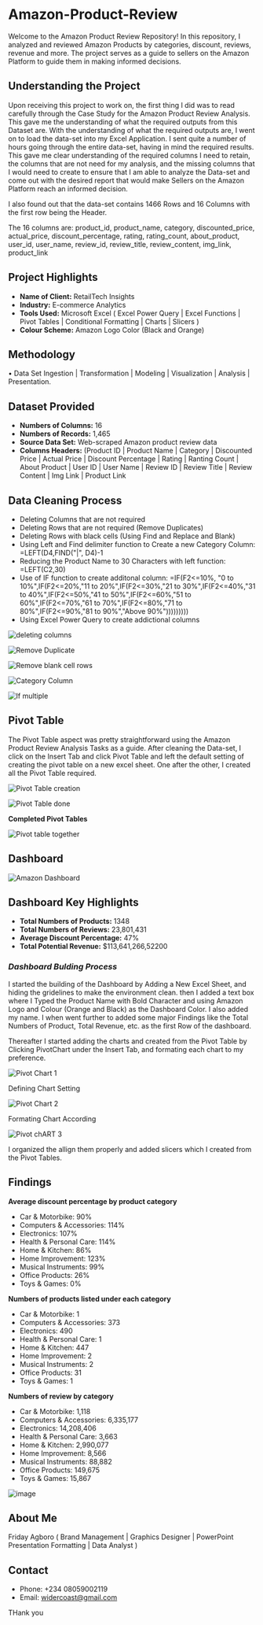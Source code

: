 # **Amazon-Product-Review**
Welcome to the Amazon Product Review Repository! In this repository, I analyzed and reviewed Amazon Products by categories, discount, reviews, revenue and more. The project serves as a guide to sellers on the Amazon Platform to guide them in making informed decisions.

## Understanding the Project
Upon receiving this project to work on, the first thing I did was to read carefully through the Case Study for the Amazon Product Review Analysis. This gave me the understanding of what the required outputs from this Dataset are. With the understanding of what the required outputs are, I went on to load the data-set into my Excel Application. I sent quite a number of hours going through the entire data-set, having in mind the required results. This gave me clear understanding of the required columns I need to retain, the columns that are not need for my analysis, and the missing columns that I would need to create to ensure that I am able to analyze the Data-set and come out with the desired report that would make Sellers on the Amazon Platform reach an informed decision.

I also found out that the data-set contains 1466 Rows and 16 Columns with the first row being the Header.

The 16 columns are: product_id, product_name, category, discounted_price, actual_price, discount_percentage, rating, rating_count, about_product, user_id, user_name, review_id, review_title, review_content, img_link, product_link


## Project Highlights
- **Name of Client:** RetailTech Insights
- **Industry:** E-commerce Analytics
- **Tools Used:** Microsoft Excel ( Excel Power Query | Excel Functions | Pivot Tables |  Conditional Formatting |  Charts | Slicers )
- **Colour Scheme:** Amazon Logo Color (Black and Orange)

## Methodology
•	Data Set Ingestion  |  Transformation  |  Modeling  |  Visualization |  Analysis  |  Presentation.


## Dataset Provided
- **Numbers of Columns:** 16
- **Numbers of Records:** 1,465
- **Source Data Set:** Web-scraped Amazon product review data
- **Columns Headers:** (Product ID  |  Product Name  |  Category  | Discounted Price  | Actual Price  |  Discount Percentage  | Rating  |  Ranting Count  | About Product  |  User ID  | User Name | Review ID  |  Review Title  |  Review Content  |  Img Link  |  Product Link


## Data Cleaning Process
- Deleting Columns that are not required
- Deleting Rows that are not required (Remove Duplicates)
- Deleting Rows with black cells (Using Find and Replace and Blank)
- Using Left and Find delimiter function to Create a new Category Column: =LEFT(D4,FIND("|", D4)-1
- Reducing the Product Name to 30 Characters with left function: =LEFT(C2,30)
- Use of IF function to create additonal column: =IF(F2<=10%, "0  to 10%",IF(F2<=20%,"11 to 20%",IF(F2<=30%,"21 to 30%",IF(F2<=40%,"31 to 40%",IF(F2<=50%,"41 to 50%",IF(F2<=60%,"51 to 60%",IF(F2<=70%,"61 to 70%",IF(F2<=80%,"71 to 80%",IF(F2<=90%,"81 to 90%","Above 90%")))))))))
- Using Excel Power Query to create addictional columns
  
![deleting columns](https://github.com/user-attachments/assets/2393eb22-9294-478b-9f2a-a7fa60a433ed)

![Remove Duplicate](https://github.com/user-attachments/assets/553701a5-10cf-4a82-87ea-ac3bb21e4e94)

![Remove blank cell rows](https://github.com/user-attachments/assets/6aa9aa89-9598-42ca-98e9-0a093fc3c778)

![Category Column](https://github.com/user-attachments/assets/126ef761-c056-49ef-b3a9-437d0a9bffb5)

![If multiple](https://github.com/user-attachments/assets/687c7ce7-680b-45f0-b049-b0b90ef1b61a)


## Pivot Table
The Pivot Table aspect was pretty straightforward using the Amazon Product Review Analysis Tasks as a guide. 
After cleaning the Data-set, I click on the Insert Tab and click Pivot Table and left the default setting of creating the pivot table on a new excel sheet.
One after the other, I created all the Pivot Table required.

![Pivot Table creation](https://github.com/user-attachments/assets/a84a8e8b-99d0-481c-bc25-5db993da0a3f)

![Pivot Table done](https://github.com/user-attachments/assets/8e6099aa-df9d-46c8-9329-e61c43050606)


**Completed Pivot Tables**

![Pivot table together](https://github.com/user-attachments/assets/22c26749-604e-4cbc-b823-c05ca901337d)


## Dashboard

![Amazon Dashboard](https://github.com/user-attachments/assets/cf0b7da2-9e9e-4c35-9a66-ffc96ddc8744)

## Dashboard Key Highlights
- **Total Numbers of Products:** 1348
- **Total Numbers of Reviews:** 23,801,431
- **Average Discount Percentage:** 47%
- **Total Potential Revenue:** $113,641,266,52200  

### *Dashboard Bulding Process*

I started the building of the Dashboard by Adding a New Excel Sheet, and hiding the gridelines to make the environment clean. then I added a text box where I Typed the Product Name with Bold Character and using Amazon Logo and Colour (Orange and Black) as the Dashboard Color. I also added my name. I when went further to added some major Findings like the Total Numbers of Product, Total Revenue, etc. as the first Row of the dashboard.

Thereafter I started adding the charts and created from the Pivot Table by Clicking PivotChart under the Insert Tab, and formating each chart to my preference. 

![Pivot Chart 1](https://github.com/user-attachments/assets/019cddde-de1d-4298-aa21-805f98d217a2)

Defining Chart Setting

![Pivot Chart 2](https://github.com/user-attachments/assets/b1027742-9869-40fc-818c-41d4e5da414f)

Formating Chart According

![Pivot chART 3](https://github.com/user-attachments/assets/13c2ce2b-81a9-48ab-8511-314f21823ea7)

I organized the allign them properly and added slicers which I created from the Pivot Tables.

## Findings
**Average discount percentage by product category**
- Car & Motorbike: 90%
- Computers & Accessories: 114%
- Electronics: 107%
- Health & Personal Care: 114%
- Home & Kitchen: 86%
- Home Improvement: 123%
- Musical Instruments: 99%
- Office Products: 26%
- Toys & Games: 0%

**Numbers of products listed under each category**
- Car & Motorbike: 1
- Computers & Accessories: 373
- Electronics: 490
- Health & Personal Care: 1
- Home & Kitchen: 447
- Home Improvement: 2
- Musical Instruments: 2
- Office Products: 31
- Toys & Games: 1

**Numbers of review by category**
- Car & Motorbike: 1,118 
- Computers & Accessories: 6,335,177 
- Electronics: 14,208,406
- Health & Personal Care:  3,663
- Home & Kitchen: 2,990,077 
- Home Improvement: 8,566 
- Musical Instruments: 88,882
- Office Products:  149,675 
- Toys & Games: 15,867


 
 

  
  
 
 
![image](https://github.com/user-attachments/assets/777c3eac-935d-4e2d-805c-60e287804a0e)




## About Me
Friday Agboro ( Brand Management  |  Graphics Designer | PowerPoint Presentation Formatting |  Data Analyst )

## Contact
- Phone: +234 08059002119
- Email: widercoast@gmail.com


THank you
